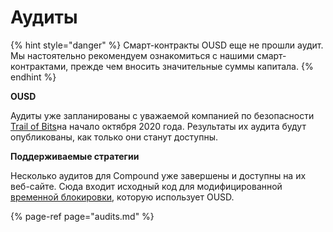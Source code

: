 # Аудиты

{% hint style="danger" %}
Смарт-контракты OUSD еще не прошли аудит. Мы настоятельно рекомендуем ознакомиться с нашими смарт-контрактами, прежде чем вносить значительные суммы капитала.
{% endhint %}

**OUSD**

Аудиты уже запланированы с уважаемой компанией по безопасности [Trail of Bits](https://www.trailofbits.com/)на начало октября 2020 года. Результаты их аудита будут опубликованы, как только они станут доступны.

**Поддерживаемые стратегии**

Несколько аудитов для Compound уже завершены и доступны на их веб-сайте. Сюда входит исходный код для модифицированной [временной блокировки](../smart-kontrakty/api/timelock.md), которую использует OUSD.

{% page-ref page="audits.md" %}


